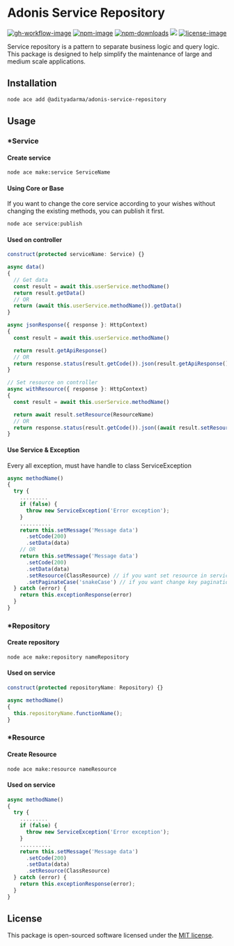# Adonis Service Repository

[![gh-workflow-image]][gh-workflow-url] [![npm-image]][npm-url] [![npm-downloads]][npm-downloads] ![][typescript-image] [![license-image]][license-url]

Service repository is a pattern to separate business logic and query logic. This package is designed to help simplify the maintenance of large and medium scale applications.

## Installation

```sh
node ace add @adityadarma/adonis-service-repository
```

## Usage

### \*Service

#### Create service

```bash
node ace make:service ServiceName
```

#### Using Core or Base

If you want to change the core service according to your wishes without changing the existing methods, you can publish it first.

```bash
node ace service:publish
```

#### Used on controller

```ts
construct(protected serviceName: Service) {}

async data()
{
  // Get data
  const result = await this.userService.methodName()
  return result.getData()
  // OR
  return (await this.userService.methodName()).getData()
}

async jsonResponse({ response }: HttpContext)
{
  const result = await this.userService.methodName()

  return result.getApiResponse()
  // OR
  return response.status(result.getCode()).json(result.getApiResponse())
}

// Set resource on controller
async withResource({ response }: HttpContext)
{
  const result = await this.userService.methodName()

  return await result.setResource(ResourceName)
  // OR
  return response.status(result.getCode()).json((await result.setResource(UserResource)).getApiResponse())
}
```

#### Use Service & Exception

Every all exception, must have handle to class ServiceException

```ts
async methodName()
{
  try {
    .........
    if (false) {
      throw new ServiceException('Error exception');
    }
    ..........
    return this.setMessage('Message data')
      .setCode(200)
      .setData(data)
    // OR
    return this.setMessage('Message data')
      .setCode(200)
      .setData(data)
      .setResource(ClassResource) // if you want set resource in service
      .setPaginateCase('snakeCase') // if you want change key pagination case
  } catch (error) {
    return this.exceptionResponse(error)
  }
}
```

### \*Repository

#### Create repository

```bash
node ace make:repository nameRepository
```

#### Used on service

```ts
construct(protected repositoryName: Repository) {}

async methodName()
{
  this.repositoryName.functionName();
}
```

### \*Resource

#### Create Resource

```bash
node ace make:resource nameResource
```

#### Used on service

```ts
async methodName()
{
  try {
    .........
    if (false) {
      throw new ServiceException('Error exception');
    }
    ..........
    return this.setMessage('Message data')
      .setCode(200)
      .setData(data)
      .setResource(ClassResource)
  } catch (error) {
    return this.exceptionResponse(error);
  }
}
```

## License

This package is open-sourced software licensed under the [MIT license](LICENSE.md).

[gh-workflow-image]: https://img.shields.io/github/actions/workflow/status/adityadarma/adonis-service-repository/release.yml?style=for-the-badge
[gh-workflow-url]: https://github.com/adityadarma/adonis-service-repository/actions/workflows/release.yml 'Github action'
[npm-image]: https://img.shields.io/npm/v/@adityadarma/adonis-service-repository/latest.svg?style=for-the-badge&logo=npm
[npm-url]: https://www.npmjs.com/package/@adityadarma/adonis-service-repository/v/latest 'npm'
[typescript-image]: https://img.shields.io/badge/Typescript-294E80.svg?style=for-the-badge&logo=typescript
[license-url]: LICENSE.md
[license-image]: https://img.shields.io/github/license/adityadarma/adonis-service-repository?style=for-the-badge
[npm-downloads]: https://img.shields.io/npm/dm/@adityadarma/adonis-service-repository.svg?style=for-the-badge
[count-downloads]: https://npmcharts.com/compare/@adityadarma/adonis-service-repository?minimal=true
